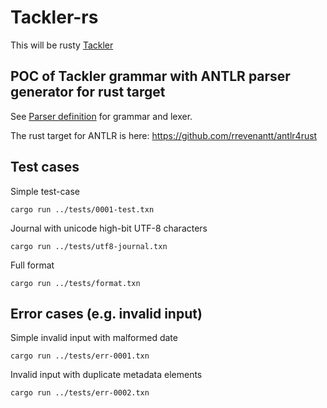 # Tackler-rs

This will be rusty [Tackler](https://gitlab.com/e257/accounting/tackler)

## POC of Tackler grammar with ANTLR parser generator for rust target

See [Parser definition](./src/txn_antlr/readme.adoc) for grammar and lexer.

The rust target for ANTLR is here: https://github.com/rrevenantt/antlr4rust


## Test cases

Simple test-case

    cargo run ../tests/0001-test.txn

Journal with unicode high-bit UTF-8 characters

    cargo run ../tests/utf8-journal.txn

Full format

    cargo run ../tests/format.txn

## Error cases (e.g. invalid input)

Simple invalid input with malformed date

    cargo run ../tests/err-0001.txn

Invalid input with duplicate metadata elements

    cargo run ../tests/err-0002.txn

